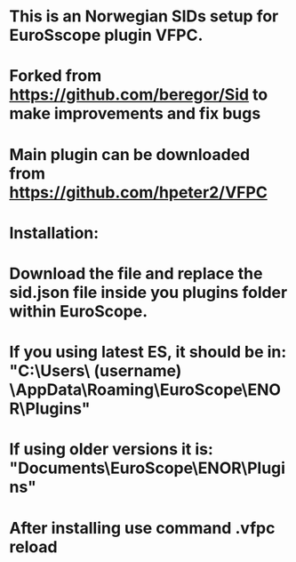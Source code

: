 # This is an Norwegian SIDs setup for EuroSscope plugin VFPC.
# Forked from https://github.com/beregor/Sid to make improvements and fix bugs
# Main plugin can be downloaded from https://github.com/hpeter2/VFPC
# Installation:
# Download the file and replace the sid.json file inside you plugins folder within EuroScope.
# If you using latest ES, it should be in: "C:\Users\ (username) \AppData\Roaming\EuroScope\ENOR\Plugins"
# If using older versions it is: "Documents\EuroScope\ENOR\Plugins"
# After installing use command .vfpc reload
